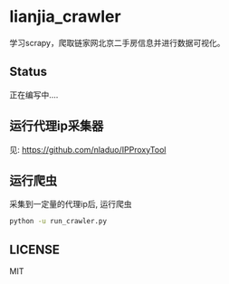 # lianjia_crawler
学习scrapy，爬取链家网北京二手房信息并进行数据可视化。

## Status
正在编写中....

## 运行代理ip采集器
见: https://github.com/nladuo/IPProxyTool

## 运行爬虫
采集到一定量的代理ip后, 运行爬虫
``` sh
python -u run_crawler.py
```

## LICENSE
MIT
